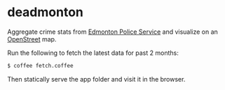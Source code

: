 # deadmonton

Aggregate crime stats from [Edmonton Police Service](http://crimemapping.edmontonpolice.ca/) and visualize on an [OpenStreet](http://www.openstreetmap.org) map.

Run the following to fetch the latest data for past 2 months:

```bash
$ coffee fetch.coffee
```

Then statically serve the app folder and visit it in the browser.